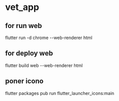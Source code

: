 # vet_app

## for run web
flutter run -d chrome --web-renderer html

## for deploy web
flutter build web --web-renderer html

## poner icono
flutter packages pub run flutter_launcher_icons:main